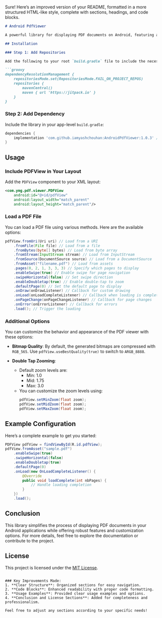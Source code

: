Sure! Here’s an improved version of your README, formatted in a more structured HTML-like style, complete with sections, headings, and code blocks.

```markdown
# Android PdfViewer

A powerful library for displaying PDF documents on Android, featuring animations, gestures, zoom, and double-tap support. This library is based on [PdfiumAndroid](https://github.com/barteksc/PdfiumAndroid) for efficient PDF decoding.

## Installation

### Step 1: Add Repositories

Add the following to your root `build.gradle` file to include the necessary repositories:

```groovy
dependencyResolutionManagement {
    repositoriesMode.set(RepositoriesMode.FAIL_ON_PROJECT_REPOS)
    repositories {
        mavenCentral()
        maven { url 'https://jitpack.io' }
    }
}
```

### Step 2: Add Dependency

Include the library in your app-level `build.gradle`:

```groovy
dependencies {
    implementation 'com.github.iamyashchouhan:AndroidPdfViewer:1.0.3' // Replace 'Tag' with the latest version
}
```

## Usage

### Include PDFView in Your Layout

Add the `PDFView` component to your XML layout:

```xml
<com.ymg.pdf.viewer.PDFView
    android:id="@+id/pdfView"
    android:layout_width="match_parent"
    android:layout_height="match_parent"/>
```

### Load a PDF File

You can load a PDF file using various methods. Here are the available options:

```java
pdfView.fromUri(Uri uri) // Load from a URI
    .fromFile(File file) // Load from a file
    .fromBytes(byte[] bytes) // Load from byte array
    .fromStream(InputStream stream) // Load from InputStream
    .fromSource(DocumentSource source) // Load from a DocumentSource
    .fromAsset("filename.pdf") // Load from assets
    .pages(0, 2, 1, 3, 3, 3) // Specify which pages to display
    .enableSwipe(true) // Enable swipe for page navigation
    .swipeHorizontal(false) // Set swipe direction
    .enableDoubletap(true) // Enable double-tap to zoom
    .defaultPage(0) // Set the default page to display
    .onDraw(onDrawListener) // Callback for custom drawing
    .onLoad(onLoadCompleteListener) // Callback when loading is complete
    .onPageChange(onPageChangeListener) // Callback for page changes
    .onError(onErrorListener) // Callback for errors
    .load(); // Trigger the loading
```

### Additional Options

You can customize the behavior and appearance of the PDF viewer with these options:

- **Bitmap Quality**: By default, the generated bitmaps are compressed with `RGB_565`. Use `pdfView.useBestQuality(true)` to switch to `ARGB_8888`.

- **Double Tap Zooming**: 
  - Default zoom levels are:
    - Min: 1.0
    - Mid: 1.75
    - Max: 3.0
  - You can customize the zoom levels using:
    ```java
    pdfView.setMinZoom(float zoom);
    pdfView.setMidZoom(float zoom);
    pdfView.setMaxZoom(float zoom);
    ```

## Example Configuration

Here’s a complete example to get you started:

```java
PDFView pdfView = findViewById(R.id.pdfView);
pdfView.fromAsset("sample.pdf")
    .enableSwipe(true)
    .swipeHorizontal(false)
    .enableDoubletap(true)
    .defaultPage(0)
    .onLoad(new OnLoadCompleteListener() {
        @Override
        public void loadComplete(int nbPages) {
            // Handle loading completion
        }
    })
    .load();
```

## Conclusion

This library simplifies the process of displaying PDF documents in your Android applications while offering robust features and customization options. For more details, feel free to explore the documentation or contribute to the project.

## License

This project is licensed under the [MIT License](LICENSE).
```

### Key Improvements Made:
1. **Clear Structure**: Organized sections for easy navigation.
2. **Code Blocks**: Enhanced readability with proper code formatting.
3. **Usage Examples**: Provided clear usage examples and options.
4. **Conclusion and License Sections**: Added for completeness and professionalism.

Feel free to adjust any sections according to your specific needs!
